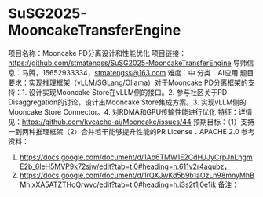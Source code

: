 # SuSG2025-MooncakeTransferEngine

项目名称：Mooncake PD分离设计和性能优化
项目链接：https://github.com/stmatengss/SuSG2025-MooncakeTransferEngine
导师信息：马腾，15652933334，stmatengss@163.com
难度：中
分类：AI应用
题目要求：实现推理框架（vLLM/SGLang/Ollama）对于Mooncake PD分离框架的支持：1. 设计实现Mooncake Store在vLLM侧的接口。2. 参与社区关于PD Disaggregation的讨论，设计出Mooncake Store集成方案。3. 实现vLLM侧的Mooncake Store Connector。4. 对RDMA和GPU传输性能进行优化
特征：详情见：https://github.com/kvcache-ai/Mooncake/issues/44
预期目标：（1）支持一到两种推理框架（2）合并若干能够提升性能的PR
License：APACHE 2.0
参考资料：
1. https://docs.google.com/document/d/1Ab6TMW1E2CdHJJyCrpJnLhgmE2b_6leH5MVP9k72sjw/edit?tab=t.0#heading=h.611v2r4aqubz，
2. https://docs.google.com/document/d/1rQXJwKd5b9b1aOzLh98mnyMhBMhlxXA5ATZTHoQrwvc/edit?tab=t.0#heading=h.i3s2t1j0e1ik
备注：
